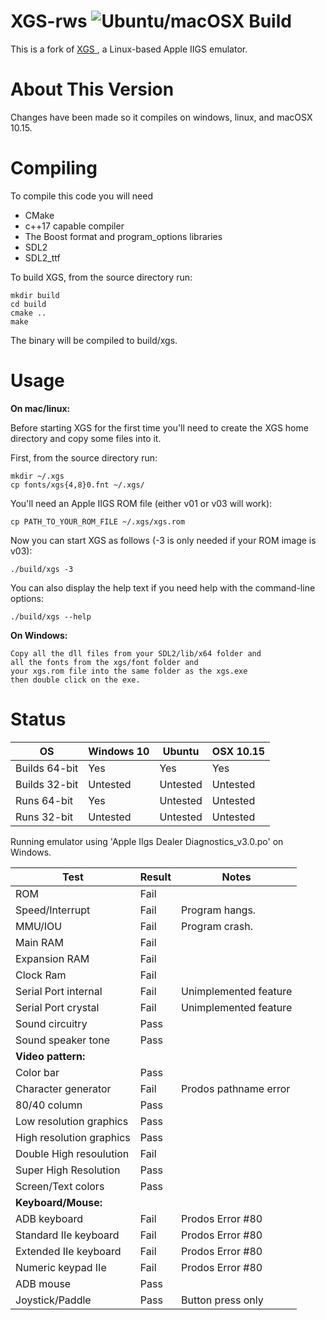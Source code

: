 
XGS-rws ![Ubuntu/macOSX Build](https://github.com/rwstrom/xgs/workflows/Ubuntu/macOSX%20Build/badge.svg)
===

This is a fork of [XGS ](https://github.com/jmthompson/xgs), a Linux-based Apple IIGS emulator.


# About This Version

Changes have been made so it compiles on windows, linux, and macOSX 10.15.

# Compiling

To compile this code you will need

- CMake
- c++17 capable compiler
- The Boost format and program_options libraries
- SDL2
- SDL2_ttf

To build XGS, from the source directory run:

```
mkdir build
cd build
cmake ..
make 
```

The binary will be compiled to build/xgs.

# Usage
**On mac/linux:**

Before starting XGS for the first time you'll need to create the XGS home directory
and copy some files into it.

First, from the source directory run:

```
mkdir ~/.xgs
cp fonts/xgs{4,8}0.fnt ~/.xgs/
```

You'll need an Apple IIGS ROM file (either v01 or v03 will work):

```
cp PATH_TO_YOUR_ROM_FILE ~/.xgs/xgs.rom
```

Now you can start XGS as follows (-3 is only needed if your ROM image is v03):

```
./build/xgs -3
```

You can also display the help text if you need help with the command-line options:

```
./build/xgs --help
```
**On Windows:**

```
Copy all the dll files from your SDL2/lib/x64 folder and 
all the fonts from the xgs/font folder and 
your xgs.rom file into the same folder as the xgs.exe 
then double click on the exe.
```
# Status

| OS  | Windows 10 | Ubuntu | OSX 10.15 |
| --- |     ---    |  ---   |   ---     |
| Builds 64-bit | Yes     | Yes    | Yes |
| Builds 32-bit | Untested | Untested | Untested |
| Runs 64-bit | Yes | Untested | Untested |
| Runs 32-bit | Untested | Untested | Untested |

Running emulator using 'Apple IIgs Dealer Diagnostics_v3.0.po' on Windows. 

| Test | Result | Notes |
| ---  | ---    |  ---  |
| ROM  | Fail |       |
| Speed/Interrupt| Fail | Program hangs.|
| MMU/IOU | Fail | Program crash.|
| Main RAM | Fail | |
| Expansion RAM | Fail| |
| Clock Ram | Fail| |
| Serial Port internal| Fail| Unimplemented feature |
| Serial Port crystal | Fail| Unimplemented feature |
| Sound circuitry | Pass  | |
| Sound speaker tone | Pass | |
| **Video pattern:** | | |
| Color bar | Pass | |
| Character generator| Fail | Prodos pathname error |
| 80/40 column | Pass | |
| Low resolution graphics| Pass| |
| High resolution graphics| Pass | |
| Double High resoulution | Fail | |
| Super High Resolution | Pass | |
| Screen/Text colors | Pass | |
| **Keyboard/Mouse:**| | |
| ADB keyboard| Fail | Prodos Error #80 |
| Standard IIe keyboard | Fail| Prodos Error #80 |
| Extended IIe keyboard | Fail | Prodos Error #80 |
| Numeric keypad IIe | Fail | Prodos Error #80 |
| ADB mouse | Pass | |
| Joystick/Paddle | Pass | Button press only | 
